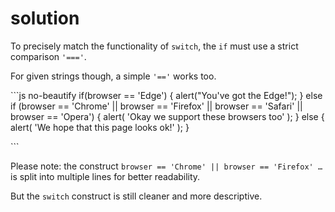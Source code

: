 # solution

To precisely match the functionality of `switch`, the `if` must use a strict comparison `'==='`.

For given strings though, a simple `'=='` works too.

\`\`\`js no-beautify if\(browser == 'Edge'\) { alert\("You've got the Edge!"\); } else if \(browser == 'Chrome' \|\| browser == 'Firefox' \|\| browser == 'Safari' \|\| browser == 'Opera'\) { alert\( 'Okay we support these browsers too' \); } else { alert\( 'We hope that this page looks ok!' \); }

\`\`\`

Please note: the construct `browser == 'Chrome' || browser == 'Firefox' …` is split into multiple lines for better readability.

But the `switch` construct is still cleaner and more descriptive.

